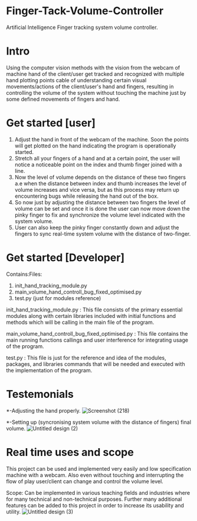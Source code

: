 # Finger-Tack-Volume-Controller
Artificial Intelligence Finger tracking system volume controller.
# Intro
Using the computer vision methods with the vision from the webcam of machine hand of the client/user get tracked and recognized with multiple hand plotting points cable of understanding certain visual movements/actions of the client/user's hand and fingers, resulting in controlling the volume of the system without touching the machine just by some defined movements of fingers and hand.
# Get started [user]
1. Adjust the hand in front of the webcam of the machine. Soon the points will get plotted on the hand indicating the program is operationally started.
2. Stretch all your fingers of a hand and at a certain point, the user will notice a noticeable point on the index and thumb finger joined with a line.
3. Now the level of volume depends on the distance of these two fingers a.e when the distance between index and thumb increases the level of volume increases and vice versa, but as this process may return up encountering bugs while releasing the hand out of the box.
4. So now just by adjusting the distance between two fingers the level of volume can be set and once it is done the user can now move down the pinky finger to fix and synchronize the volume level indicated with the system volume.
5. User can also keep the pinky finger constantly down and adjust the fingers to sync real-time system volume with the distance of two-finger.
# Get started [Developer]
Contains:Files:
1. init_hand_tracking_module.py
2. main_volume_hand_controll_bug_fixed_optimised.py
3. test.py (just for modules reference)

init_hand_tracking_module.py : This file consists of the primary essential modules along with certain libraries included with initial functions and methods which will be calling in the main file of the program.

main_volume_hand_controll_bug_fixed_optimised.py : This file contains the main running functions callings and user interference for integrating usage of the program.

test.py : This file is just for the reference and idea of the modules, packages, and libraries commands that will be needed and executed with the implementation of the program.
# Testemonials
*-Adjusting the hand properly.
![Screenshot (218)](https://user-images.githubusercontent.com/84179156/132119917-918b6fa3-3033-49ca-8537-750de9abf044.png)

*-Setting up (syncronising system volume with the distance of fingers) final volume.
![Untitled design (2)](https://user-images.githubusercontent.com/84179156/132119970-91d1ca5f-8859-4ab0-a23d-828f03446952.png)
# Real time uses and scope
This project can be used and implemented very easily and low specification machine with a webcam.
Also even without touching and interrupting the flow of play user/client can change and control the volume level.

Scope: Can be implemented in various teaching fields and industries where for many technical and non-technical purposes. Further many additional features can be added to this project in order to increase its usability and utility.
![Untitled design (3)](https://user-images.githubusercontent.com/84179156/132120139-eacd3155-6fb4-4c2a-b118-642196c3dbb7.png)




